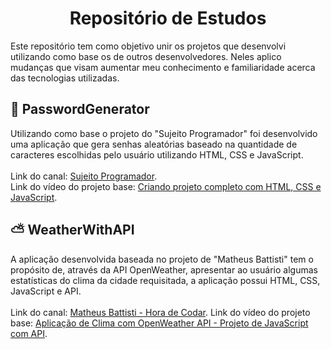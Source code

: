 <h1 align="center"> Repositório de Estudos</h1>

Este repositório tem como objetivo unir os projetos que desenvolvi utilizando como base os de outros desenvolvedores. Neles aplico mudanças que visam aumentar meu conhecimento e familiaridade acerca das tecnologias utilizadas.

<h2 align="left" font-size: 20> 🔐 PasswordGenerator</h2>

Utilizando como base o projeto do "Sujeito Programador" foi desenvolvido uma aplicação que gera senhas aleatórias baseado na quantidade de caracteres escolhidas pelo usuário utilizando HTML, CSS e JavaScript.
<br/><br/>
Link do canal: [Sujeito Programador](https://www.youtube.com/@Sujeitoprogramador).
<br/>
Link do vídeo do projeto base: [Criando projeto completo com HTML, CSS e JavaScript](https://youtu.be/i6t2jaRxos4).

<h2 align="left" font-size: 20> ⛅ WeatherWithAPI</h2>

A aplicação desenvolvida baseada no projeto de "Matheus Battisti" tem o propósito de, através da API OpenWeather, apresentar ao usuário algumas estatísticas do clima da cidade requisitada, a aplicação possui HTML, CSS, JavaScript e API.
<br/><br/>
Link do canal: [Matheus Battisti - Hora de Codar](https://www.youtube.com/@MatheusBattisti).
Link do vídeo do projeto base: [Aplicação de Clima com OpenWeather API - Projeto de JavaScript com API](https://www.youtube.com/watch?v=VS8EBgPwsSU).


